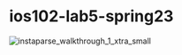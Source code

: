 # ios102-lab5-spring23

![instaparse_walkthrough_1_xtra_small](https://user-images.githubusercontent.com/11927517/199710313-700aef85-ba89-427c-aa07-f89f0fdfdbbe.gif)
